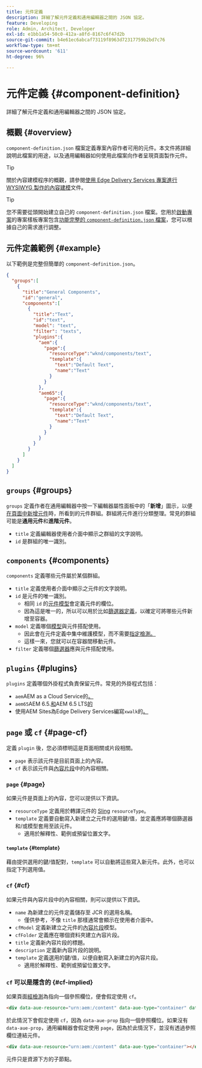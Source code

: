 ```yaml
---
title: 元件定義
description: 詳細了解元件定義和通用編輯器之間的 JSON 協定。
feature: Developing
role: Admin, Architect, Developer
exl-id: e1bb1a54-50c0-412a-a8fd-8167c6f47d2b
source-git-commit: b4e61ec6abcaf73119f8963d72317759b2bd7c76
workflow-type: tm+mt
source-wordcount: '611'
ht-degree: 96%

---
```


# 元件定義 {#component-definition}

詳細了解元件定義和通用編輯器之間的 JSON 協定。

## 概觀 {#overview}

`component-definition.json` 檔案定義專案內容作者可用的元件。本文件將詳細說明此檔案的用途，以及通用編輯器如何使用此檔案向作者呈現頁面製作元件。

>[!TIP]
>
>關於內容建模程序的概觀，請參閱[使用 Edge Delivery Services 專案進行 WYSIWYG 製作的內容建模](https://www.aem.live/developer/component-model-definitions)文件。

>[!TIP]
>
>您不需要從頭開始建立自己的 `component-definition.json` 檔案。您用於[啟動專案](https://www.aem.live/developer/ue-tutorial)的專案樣板專案包含[功能完整的 `component-definition.json` 檔案](https://github.com/adobe-rnd/aem-boilerplate-xwalk/blob/main/component-definition.json)，您可以根據自己的需求進行調整。

## 元件定義範例 {#example}

以下範例是完整但簡單的 `component-definition.json`。

```json
{
  "groups":[
    {
      "title":"General Components",
      "id":"general",
      "components":[
        {
          "title":"Text",
          "id":"text",
          "model": "text",
          "filter": "texts",
          "plugins":{
            "aem":{
              "page":{
                "resourceType":"wknd/components/text",
                "template":{
                  "text":"Default Text",
                  "name":"Text"
                }
              }
            },
            "aem65":{
              "page":{
                "resourceType":"wknd/components/text",
                "template":{
                  "text":"Default Text",
                  "name":"Text"
                }
              }
            }
          }
        }
      ]
    }
  ]
}
```

## `groups` {#groups}

`groups` 定義作者在通用編輯器中按一下編輯器屬性面板中的「**新增**」圖示，以便[在頁面中新增元件](/help/sites-cloud/authoring/universal-editor/authoring.md#adding-components)時，所看到的元件群組。群組將元件進行分類整理。常見的群組可能是&#x200B;**通用元件**&#x200B;和&#x200B;**進階元件**。

* `title` 定義編輯器使用者介面中顯示之群組的文字說明。
* `id` 是群組的唯一識別。

## `components` {#components}

`components` 定義哪些元件屬於某個群組。

* `title` 定義使用者介面中顯示之元件的文字說明。
* `id` 是元件的唯一識別。
   * 相同 `id` 的[元件模型](/help/implementing/universal-editor/field-types.md#model-structure)會定義元件的欄位。
   * 因為這是唯一的，所以可以用於比如[篩選器定義](/help/implementing/universal-editor/filtering.md)，以確定可將哪些元件新增至容器。
* `model` 定義哪個[模型](/help/implementing/universal-editor/field-types.md#model-structure)與元件搭配使用。
   * 因此會在元件定義中集中維護模型，而不需要[指定檢測。](/help/implementing/universal-editor/field-types.md#instrumentation)
   * 這樣一來，您就可以在容器間移動元件。
* `filter` 定義哪個[篩選器](/help/implementing/universal-editor/filtering.md)應與元件搭配使用。

## `plugins` {#plugins}

`plugins` 定義哪個外掛程式負責保留元件。常見的外掛程式包括：

* `aem`AEM as a Cloud Service的[。](https://experienceleague.adobe.com/zh-hant/docs/experience-manager-cloud-service)
* `aem65`AEM 6.5.[和](https://experienceleague.adobe.com/en/docs/experience-manager-65)AEM 6.5 LTS[的](https://experienceleague.adobe.com/en/docs/experience-manager-65-lts)
* 使用AEM Sites為Edge Delivery Services編寫`xwalk`的[。](https://www.aem.live/developer/ue-tutorial)

## `page` 或 `cf` {#page-cf}

定義 `plugin` 後，您必須標明這是頁面相關或片段相關。

* `page` 表示該元件是目前頁面上的內容。
* `cf` 表示該元件與[內容片段](/help/assets/content-fragments/content-fragments.md)中的內容相關。

### `page` {#page}

如果元件是頁面上的內容，您可以提供以下資訊。

* `resourceType` 定義用於轉譯元件的 [Sling](/help/implementing/developing/introduction/sling-cheatsheet.md) `resourceType`。
* `template` 定義要自動寫入新建立之元件的選用鍵/值，並定義應將哪個篩選器和/或模型套用至該元件。
   * 適用於解釋性、範例或預留位置文字。

#### `template` {#template}

藉由提供選用的鍵/值配對，`template` 可以自動將這些寫入新元件。此外，也可以指定下列選用值。

### `cf` {#cf}

如果元件與內容片段中的內容相關，則可以提供以下資訊。

* `name` 為新建立的元件定義儲存至 JCR 的選用名稱。
   * 僅供參考，不像 `title` 那樣通常會顯示在使用者介面中。
* `cfModel` 定義新建立之元件的[內容片段](/help/assets/content-fragments/content-fragments-models.md)模型。
* `cfFolder` 定義應在哪個資料夾建立內容片段。
* `title` 定義新內容片段的標題。
* `description` 定義新內容片段的說明。
* `template` 定義選用的鍵/值，以便自動寫入新建立的內容片段。
   * 適用於解釋性、範例或預留位置文字。

### `cf` 可以是隱含的 {#cf-implied}

如果頁面[經檢測](/help/implementing/universal-editor/getting-started.md#instrument-page)為指向一個參照欄位，便會假定使用 `cf`。

```html
<div data-aue-resource="urn:aem:/content" data-aue-type="container" data-aue-prop="field"></div>
```

於此情況下會假定使用 `cf`，因為 `data-aue-prop` 指向一個參照欄位。如果沒有 `data-aue-prop`，通用編輯器會假定使用 `page`，因為於此情況下，並沒有透過參照欄位連結元件。

```html
<div data-aue-resource="urn:aem:/content" data-aue-type="container"></div>
```

元件只是資源下方的子節點。
